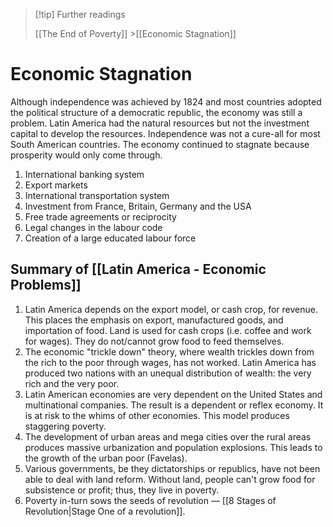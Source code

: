 > [!tip] Further readings
>
> [[The End of Poverty]] >[[Economic Stagnation]]

# Economic Stagnation

Although independence was achieved by 1824 and most countries adopted the political structure of a democratic republic, the economy was still a problem. Latin America had the natural resources but not the investment capital to develop the resources. Independence was not a cure-all for most South American countries. The economy continued to stagnate because prosperity would only come through.

1. International banking system
2. Export markets
3. International transportation system
4. Investment from France, Britain, Germany and the USA
5. Free trade agreements or reciprocity
6. Legal changes in the labour code
7. Creation of a large educated labour force

## Summary of [[Latin America - Economic Problems]]

1. Latin America depends on the export model, or cash crop, for revenue. This places the emphasis on export, manufactured goods, and importation of food. Land is used for cash crops (i.e. coffee and work for wages). They do not/cannot grow food to feed themselves.
2. The economic "trickle down" theory, where wealth trickles down from the rich to the poor through wages, has not worked. Latin America has produced two nations with an unequal distribution of wealth: the very rich and the very poor.
3. Latin American economies are very dependent on the United States and multinational companies. The result is a dependent or reflex economy. It is at risk to the whims of other economies. This model produces staggering poverty.
4. The development of urban areas and mega cities over the rural areas produces massive urbanization and population explosions. This leads to the growth of the urban poor (Favelas).
5. Various governments, be they dictatorships or republics, have not been able to deal with land reform. Without land, people can't grow food for subsistence or profit; thus, they live in poverty.
6. Poverty in-turn sows the seeds of revolution — [[8 Stages of Revolution|Stage One of a revolution]].
